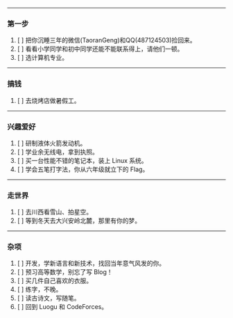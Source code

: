 
<!-- To Taoran Geng in June 2027 -->
<!-- The score isn't important. Look forward! -->

---
### 第一步
1.  [ ] 把你沉睡三年的微信(TaoranGeng)和QQ(487124503)捡回来。
2.  [ ] 看看小学同学和初中同学还能不能联系得上，请他们一顿。
3.  [ ] 选计算机专业。

---
### 搞钱
1.  [ ] 去烧烤店做暑假工。

---
### 兴趣爱好
1.  [ ] 研制液体火箭发动机。
2.  [ ] 学业余无线电，拿到执照。
3.  [ ] 买一台性能不错的笔记本，装上 Linux 系统。
4.  [ ] 学会五笔打字法，你从六年级就立下的 Flag。

---
### 走世界
1.  [ ] 去川西看雪山、拍星空。
2.  [ ] 等到冬天去大兴安岭北麓，那里有你的梦。

---
### 杂项
1.  [ ] 开发，学新语言和新技术，找回当年意气风发的你。
2.  [ ] 预习高等数学，别忘了写 Blog！
3.  [ ] 买几件自己喜欢的衣服。
4.  [ ] 练字，不晚。
5.  [ ] 读古诗文，写随笔。
6.  [ ] 回到 Luogu 和 CodeForces。
